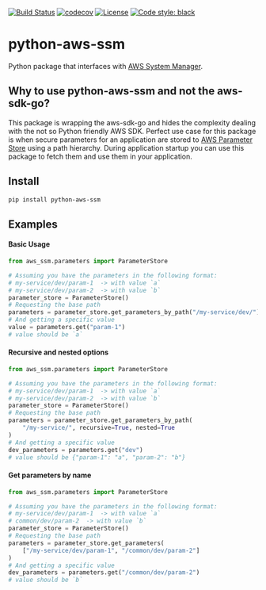 [![Build Status](https://wdp9fww0r9.execute-api.us-west-2.amazonaws.com/production/badge/PaddleHQ/python-aws-ssm)](https://wdp9fww0r9.execute-api.us-west-2.amazonaws.com/production/results/PaddleHQ/python-aws-ssm)
[![codecov](https://codecov.io/gh/PaddleHQ/python-aws-ssm/branch/master/graph/badge.svg)](https://codecov.io/gh/PaddleHQ/python-aws-ssm)
[![License](https://img.shields.io/badge/License-Apache%202.0-blue.svg)](https://opensource.org/licenses/Apache-2.0)
<a href="https://github.com/ambv/black"><img alt="Code style: black" src="https://img.shields.io/badge/code%20style-black-000000.svg"></a>

# python-aws-ssm
Python package that interfaces with [AWS System Manager](https://www.amazonaws.cn/en/systems-manager/).

## Why to use python-aws-ssm and not the aws-sdk-go?
This package is wrapping the aws-sdk-go and hides the complexity dealing with the not so Python friendly AWS SDK.
Perfect use case for this package is when secure parameters for an application are stored to
[AWS Parameter Store](https://docs.aws.amazon.com/systems-manager/latest/userguide/systems-manager-parameter-store.html)
using a path hierarchy. During application startup you can use this package to fetch them and use them in your application.

## Install
```bash
pip install python-aws-ssm
```

## Examples

#### Basic Usage

```python
from aws_ssm.parameters import ParameterStore

# Assuming you have the parameters in the following format:
# my-service/dev/param-1  -> with value `a`
# my-service/dev/param-2  -> with value `b`
parameter_store = ParameterStore()
# Requesting the base path
parameters = parameter_store.get_parameters_by_path("/my-service/dev/")
# And getting a specific value
value = parameters.get("param-1")
# value should be `a`
```

#### Recursive and nested options

```python
from aws_ssm.parameters import ParameterStore

# Assuming you have the parameters in the following format:
# my-service/dev/param-1  -> with value `a`
# my-service/dev/param-2  -> with value `b`
parameter_store = ParameterStore()
# Requesting the base path
parameters = parameter_store.get_parameters_by_path(
    "/my-service/", recursive=True, nested=True
)
# And getting a specific value
dev_parameters = parameters.get("dev")
# value should be {"param-1": "a", "param-2": "b"}
```

#### Get parameters by name

```python
from aws_ssm.parameters import ParameterStore

# Assuming you have the parameters in the following format:
# my-service/dev/param-1  -> with value `a`
# common/dev/param-2  -> with value `b`
parameter_store = ParameterStore()
# Requesting the base path
parameters = parameter_store.get_parameters(
    ["/my-service/dev/param-1", "/common/dev/param-2"]
)
# And getting a specific value
dev_parameters = parameters.get("/common/dev/param-2")
# value should be `b`
```
